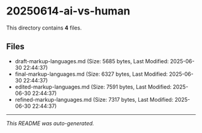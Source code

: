 # 20250614-ai-vs-human

This directory contains **4** files.

## Files

- draft-markup-languages.md (Size: 5685 bytes, Last Modified: 2025-06-30 22:44:37)
- final-markup-languages.md (Size: 6327 bytes, Last Modified: 2025-06-30 22:44:37)
- edited-markup-languages.md (Size: 7591 bytes, Last Modified: 2025-06-30 22:44:37)
- refined-markup-languages.md (Size: 7317 bytes, Last Modified: 2025-06-30 22:44:37)

---
*This README was auto-generated.*
